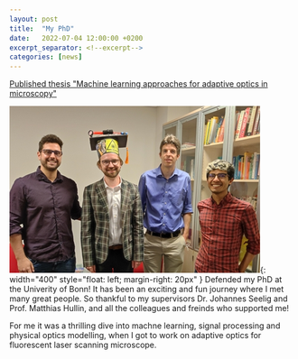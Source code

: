 ```yaml
---
layout: post
title:  "My PhD"
date:   2022-07-04 12:00:00 +0200
excerpt_separator: <!--excerpt-->
categories: [news]
---
```


[Published thesis "Machine learning approaches for adaptive optics in microscopy"](https://drive.google.com/file/d/1VPJNm1883KuJmIjIY-pB5rFeWmkSrijl/view)

![phd](/assets/portfolio/Ivan_PhD_defence.jpg){: width="400" style="float: left; margin-right: 20px" }
Defended my PhD at the Univerity of Bonn! It has been an exciting and fun journey where I met many great people. So thankful to my supervisors Dr. Johannes Seelig and Prof. Matthias Hullin, and all the colleagues and freinds who supported me!

For me it was a thrilling dive into machne learning, signal processing and physical optics modelling, when I got to work on adaptive optics for fluorescent laser scanning microscope.